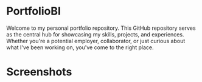 # PortfolioBI
Welcome to my personal portfolio repository. This GitHub repository serves as the central hub for showcasing my skills, projects, and experiences. Whether you're a potential employer, collaborator, or just curious about what I've been working on, you've come to the right place.
# Screenshots
